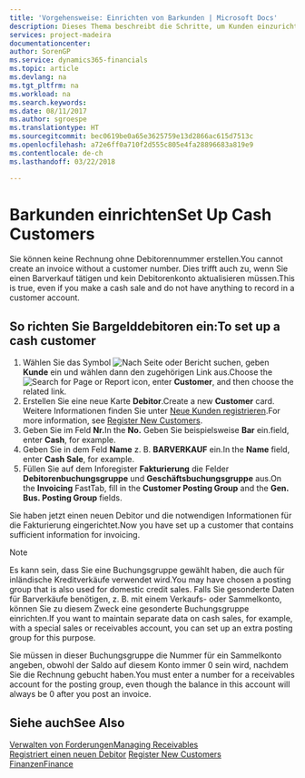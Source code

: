 ```yaml
---
title: 'Vorgehensweise: Einrichten von Barkunden | Microsoft Docs'
description: Dieses Thema beschreibt die Schritte, um Kunden einzurichten, der in bar bezahlt.
services: project-madeira
documentationcenter: 
author: SorenGP
ms.service: dynamics365-financials
ms.topic: article
ms.devlang: na
ms.tgt_pltfrm: na
ms.workload: na
ms.search.keywords: 
ms.date: 08/11/2017
ms.author: sgroespe
ms.translationtype: HT
ms.sourcegitcommit: bec0619be0a65e3625759e13d2866ac615d7513c
ms.openlocfilehash: a72e6ff0a710f2d555c805e4fa28896683a819e9
ms.contentlocale: de-ch
ms.lasthandoff: 03/22/2018

---
```

# <a name="set-up-cash-customers"></a><span data-ttu-id="a3c44-103">Barkunden einrichten</span><span class="sxs-lookup"><span data-stu-id="a3c44-103">Set Up Cash Customers</span></span>
<span data-ttu-id="a3c44-104">Sie können keine Rechnung ohne Debitorennummer erstellen.</span><span class="sxs-lookup"><span data-stu-id="a3c44-104">You cannot create an invoice without a customer number.</span></span> <span data-ttu-id="a3c44-105">Dies trifft auch zu, wenn Sie einen Barverkauf tätigen und kein Debitorenkonto aktualisieren müssen.</span><span class="sxs-lookup"><span data-stu-id="a3c44-105">This is true, even if you make a cash sale and do not have anything to record in a customer account.</span></span>  

## <a name="to-set-up-a-cash-customer"></a><span data-ttu-id="a3c44-106">So richten Sie Bargelddebitoren ein:</span><span class="sxs-lookup"><span data-stu-id="a3c44-106">To set up a cash customer</span></span>  
1.  <span data-ttu-id="a3c44-107">Wählen Sie das Symbol ![Nach Seite oder Bericht suchen](media/ui-search/search_small.png "Symbol Nach Seite oder Bericht suchen"), geben **Kunde** ein und wählen dann den zugehörigen Link aus.</span><span class="sxs-lookup"><span data-stu-id="a3c44-107">Choose the ![Search for Page or Report](media/ui-search/search_small.png "Search for Page or Report icon") icon, enter **Customer**, and then choose the related link.</span></span>  
2.  <span data-ttu-id="a3c44-108">Erstellen Sie eine neue Karte **Debitor**.</span><span class="sxs-lookup"><span data-stu-id="a3c44-108">Create a new **Customer** card.</span></span> <span data-ttu-id="a3c44-109">Weitere Informationen finden Sie unter [Neue Kunden registrieren](sales-how-register-new-customers.md).</span><span class="sxs-lookup"><span data-stu-id="a3c44-109">For more information, see [Register New Customers](sales-how-register-new-customers.md).</span></span>
3.  <span data-ttu-id="a3c44-110">Geben Sie im Feld **Nr.**</span><span class="sxs-lookup"><span data-stu-id="a3c44-110">In the **No.**</span></span> <span data-ttu-id="a3c44-111">Geben Sie beispielsweise **Bar** ein.</span><span class="sxs-lookup"><span data-stu-id="a3c44-111">field, enter **Cash**, for example.</span></span>  
4.  <span data-ttu-id="a3c44-112">Geben Sie in dem Feld **Name** z. B. **BARVERKAUF** ein.</span><span class="sxs-lookup"><span data-stu-id="a3c44-112">In the **Name** field, enter **Cash Sale**, for example.</span></span>  
5.  <span data-ttu-id="a3c44-113">Füllen Sie auf dem Inforegister **Fakturierung** die Felder **Debitorenbuchungsgruppe** und **Geschäftsbuchungsgruppe** aus.</span><span class="sxs-lookup"><span data-stu-id="a3c44-113">On the **Invoicing** FastTab, fill in the **Customer Posting Group** and the **Gen. Bus. Posting Group** fields.</span></span>  

 <span data-ttu-id="a3c44-114">Sie haben jetzt einen neuen Debitor und die notwendigen Informationen für die Fakturierung eingerichtet.</span><span class="sxs-lookup"><span data-stu-id="a3c44-114">Now you have set up a customer that contains sufficient information for invoicing.</span></span>  

> [!NOTE]  
>  <span data-ttu-id="a3c44-115">Es kann sein, dass Sie eine Buchungsgruppe gewählt haben, die auch für inländische Kreditverkäufe verwendet wird.</span><span class="sxs-lookup"><span data-stu-id="a3c44-115">You may have chosen a posting group that is also used for domestic credit sales.</span></span> <span data-ttu-id="a3c44-116">Falls Sie gesonderte Daten für Barverkäufe benötigen, z. B. mit einem Verkaufs- oder Sammelkonto, können Sie zu diesem Zweck eine gesonderte Buchungsgruppe einrichten.</span><span class="sxs-lookup"><span data-stu-id="a3c44-116">If you want to maintain separate data on cash sales, for example, with a special sales or receivables account, you can set up an extra posting group for this purpose.</span></span>  
>   
>  <span data-ttu-id="a3c44-117">Sie müssen in dieser Buchungsgruppe die Nummer für ein Sammelkonto angeben, obwohl der Saldo auf diesem Konto immer 0 sein wird, nachdem Sie die Rechnung gebucht haben.</span><span class="sxs-lookup"><span data-stu-id="a3c44-117">You must enter a number for a receivables account for the posting group, even though the balance in this account will always be 0 after you post an invoice.</span></span>  

## <a name="see-also"></a><span data-ttu-id="a3c44-118">Siehe auch</span><span class="sxs-lookup"><span data-stu-id="a3c44-118">See Also</span></span>
[<span data-ttu-id="a3c44-119">Verwalten von Forderungen</span><span class="sxs-lookup"><span data-stu-id="a3c44-119">Managing Receivables</span></span>](receivables-manage-receivables.md)  
<span data-ttu-id="a3c44-120">[Registriert einen neuen Debitor](sales-how-register-new-customers.md)  </span><span class="sxs-lookup"><span data-stu-id="a3c44-120">[Register New Customers](sales-how-register-new-customers.md)  </span></span>  
[<span data-ttu-id="a3c44-121">Finanzen</span><span class="sxs-lookup"><span data-stu-id="a3c44-121">Finance</span></span>](finance.md)  


